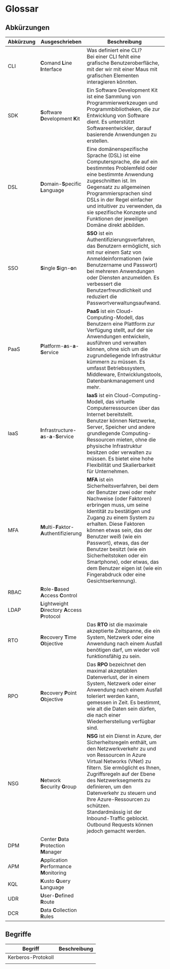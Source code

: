 # Glossar


## Abkürzungen

| Abkürzung | Ausgeschrieben                                        | Beschreibung                                                                                                                                                                                                                                                                                                                                                                                                                                         |
| --------- | ----------------------------------------------------- | ---------------------------------------------------------------------------------------------------------------------------------------------------------------------------------------------------------------------------------------------------------------------------------------------------------------------------------------------------------------------------------------------------------------------------------------------------- |
| CLI       | **C**omand **L**ine **I**nterface                     | Was definiert eine CLI? <br> Bei einer CLI fehlt eine grafische Benutzeroberfläche, mit der wir mit einer Maus mit grafischen Elementen interagieren könnten.                                                                                                                                                                                                                                                                                        |
| SDK       | **S**oftware **D**evelopment **K**it                  | Ein Software Development Kit ist eine Sammlung von Programmierwerkzeugen und Programmbibliotheken, die zur Entwicklung von Software dient. Es unterstützt Softwareentwickler, darauf basierende Anwendungen zu erstellen.                                                                                                                                                                                                                            |
| DSL       | **D**omain-**S**pecific **L**anguage                  | Eine domänenspezifische Sprache (DSL) ist eine Computersprache, die auf ein bestimmtes Problemfeld oder eine bestimmte Anwendung zugeschnitten ist. Im Gegensatz zu allgemeinen Programmiersprachen sind DSLs in der Regel einfacher und intuitiver zu verwenden, da sie spezifische Konzepte und Funktionen der jeweiligen Domäne direkt abbilden.                                                                                                  |
| SSO       | **S**ingle **S**ign-**o**n                            | **SSO** ist ein Authentifizierungsverfahren, das Benutzern ermöglicht, sich mit nur einem Satz von Anmeldeinformationen (wie Benutzername und Passwort) bei mehreren Anwendungen oder Diensten anzumelden. Es verbessert die Benutzerfreundlichkeit und reduziert die Passwortverwaltungsaufwand.                                                                                                                                                    |
| PaaS      | **P**latform-**a**s-**a**-**S**ervice                 | **PaaS** ist ein Cloud-Computing-Modell, das Benutzern eine Plattform zur Verfügung stellt, auf der sie Anwendungen entwickeln, ausführen und verwalten können, ohne sich um die zugrundeliegende Infrastruktur kümmern zu müssen. Es umfasst Betriebssystem, Middleware, Entwicklungstools, Datenbankmanagement und mehr.                                                                                                                           |
| IaaS      | **I**nfrastructure-**a**s-**a**-**S**ervice           | **IaaS** ist ein Cloud-Computing-Modell, das virtuelle Computerressourcen über das Internet bereitstellt. <br>Benutzer können Netzwerke, Server, Speicher und andere grundlegende Computing-Ressourcen mieten, ohne die physische Infrastruktur besitzen oder verwalten zu müssen. Es bietet eine hohe Flexibilität und Skalierbarkeit für Unternehmen.                                                                                              |
| MFA       | **M**ulti-**F**aktor-**A**uthentifizierung            | **MFA** ist ein Sicherheitsverfahren, bei dem der Benutzer zwei oder mehr Nachweise (oder Faktoren) erbringen muss, um seine Identität zu bestätigen und Zugang zu einem System zu erhalten. Diese Faktoren können etwas sein, das der Benutzer weiß (wie ein Passwort), etwas, das der Benutzer besitzt (wie ein Sicherheitstoken oder ein Smartphone), oder etwas, das dem Benutzer eigen ist (wie ein Fingerabdruck oder eine Gesichtserkennung). |
| RBAC      | **R**ole-**B**ased **A**ccess **C**ontrol             |                                                                                                                                                                                                                                                                                                                                                                                                                                                      |
| LDAP      | **L**ightweight **D**irectory **A**ccess **P**rotocol |                                                                                                                                                                                                                                                                                                                                                                                                                                                      |
| RTO       | **R**ecovery **T**ime **O**bjective                   | Das **RTO** ist die maximale akzeptierte Zeitspanne, die ein System, Netzwerk oder eine Anwendung nach einem Ausfall benötigen darf, um wieder voll funktionsfähig zu sein.                                                                                                                                                                                                                                                                          |
| RPO       | **R**ecovery **P**oint **O**bjective                  | Das **RPO** bezeichnet den maximal akzeptablen Datenverlust, der in einem System, Netzwerk oder einer Anwendung nach einem Ausfall toleriert werden kann, gemessen in Zeit. Es bestimmt, wie alt die Daten sein dürfen, die nach einer Wiederherstellung verfügbar sind.                                                                                                                                                                             |
| NSG       | **N**etwork **S**ecurity **G**roup                    | **NSG** ist ein Dienst in Azure, der Sicherheitsregeln enthält, um den Netzwerkverkehr zu und von Ressourcen in Azure Virtual Networks (VNet) zu filtern. Sie ermöglicht es Ihnen, Zugriffsregeln auf der Ebene des Netzwerksegments zu definieren, um den Datenverkehr zu steuern und Ihre Azure-Ressourcen zu schützen.<br>Standardmässig ist der Inbound-Traffic geblockt. Outbound Requests können jedoch gemacht werden.                        |
| DPM       | Center **D**ata **P**rotection **M**anager            |                                                                                                                                                                                                                                                                                                                                                                                                                                                      |
| APM       | **A**pplication **P**erformance **M**onitoring        |                                                                                                                                                                                                                                                                                                                                                                                                                                                      |
| KQL       | **K**usto **Q**uery **L**anguage                      |                                                                                                                                                                                                                                                                                                                                                                                                                                                      |
| UDR       | **U**ser-**D**efined **R**oute                        |                                                                                                                                                                                                                                                                                                                                                                                                                                                      |
| DCR       | **D**ata **C**ollection **R**ules                     |                                                                                                                                                                                                                                                                                                                                                                                                                                                      |

## Begriffe


| Begriff            | Beschreibung |
| ------------------ | ------------ |
| Kerberos-Protokoll |              |
|                    |              |

